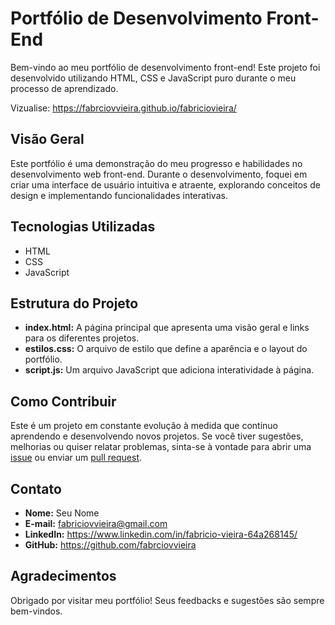 # Portfólio de Desenvolvimento Front-End

Bem-vindo ao meu portfólio de desenvolvimento front-end! Este projeto foi desenvolvido utilizando HTML, CSS e JavaScript puro durante o meu processo de aprendizado. 

Vizualise: https://fabrciovvieira.github.io/fabriciovieira/

## Visão Geral

Este portfólio é uma demonstração do meu progresso e habilidades no desenvolvimento web front-end. Durante o desenvolvimento, foquei em criar uma interface de usuário intuitiva e atraente, explorando conceitos de design e implementando funcionalidades interativas.

## Tecnologias Utilizadas

- HTML
- CSS
- JavaScript

## Estrutura do Projeto

- **index.html:** A página principal que apresenta uma visão geral e links para os diferentes projetos.
- **estilos.css:** O arquivo de estilo que define a aparência e o layout do portfólio.
- **script.js:** Um arquivo JavaScript que adiciona interatividade à página.

## Como Contribuir

Este é um projeto em constante evolução à medida que continuo aprendendo e desenvolvendo novos projetos. Se você tiver sugestões, melhorias ou quiser relatar problemas, sinta-se à vontade para abrir uma [issue](#) ou enviar um [pull request](#).

## Contato

- **Nome:** Seu Nome
- **E-mail:** fabriciovvieira@gmail.com
- **LinkedIn:** https://www.linkedin.com/in/fabricio-vieira-64a268145/
- **GitHub:** https://github.com/fabrciovvieira

## Agradecimentos

Obrigado por visitar meu portfólio! Seus feedbacks e sugestões são sempre bem-vindos.


